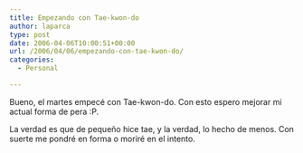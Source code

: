 ```yaml
---
title: Empezando con Tae-kwon-do
author: laparca
type: post
date: 2006-04-06T10:00:51+00:00
url: /2006/04/06/empezando-con-tae-kwon-do/
categories:
  - Personal

---
```

Bueno, el martes empecé con Tae-kwon-do. Con esto espero mejorar mi actual forma de pera :P.

La verdad es que de pequeño hice tae, y la verdad, lo hecho de menos. Con suerte me pondré en forma o moriré en el intento.
